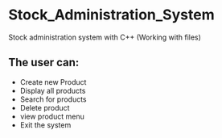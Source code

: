 # Stock_Administration_System
Stock administration system with C++ (Working with files) 

## The user can: 
- Create new Product
- Display all products
- Search for products
- Delete product
- view product menu
- Exit the system
